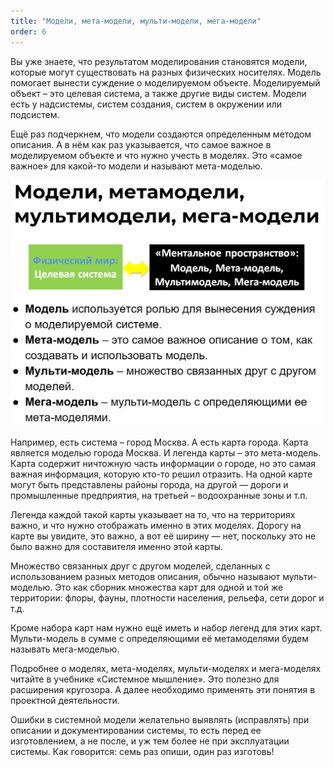 ```yaml
---
title: "Модели, мета-модели, мульти-модели, мега-модели"
order: 6
---
```




Вы уже знаете, что результатом моделирования становятся модели, которые могут существовать на разных физических носителях. Модель помогает вынести суждение о моделируемом объекте. Моделируемый объект – это целевая система, а также другие виды систем. Модели есть у надсистемы, систем создания, систем в окружении или подсистем.

Ещё раз подчеркнем, что модели создаются определенным методом описания. А в нём как раз указывается, что самое важное в моделируемом объекте и что нужно учесть в моделях. Это «самое важное» для какой-то модели и называют мета-моделью.


![](./models-meta-models-multi-models-mega-models-19.png)


Например, есть система – город Москва. А есть карта города. Карта является моделью города Москва. И легенда карты – это мета-модель. Карта содержит ничтожную часть информации о городе, но это самая важная информация, которую кто-то решил отразить. На одной карте могут быть представлены районы города, на другой — дороги и промышленные предприятия, на третьей – водоохранные зоны и т.п.

Легенда каждой такой карты указывает на то, что на территориях важно, и что нужно отображать именно в этих моделях. Дорогу на карте вы увидите, это важно, а вот её ширину — нет, поскольку это не было важно для составителя именно этой карты.

Множество связанных друг с другом моделей, сделанных с использованием разных методов описания, обычно называют мульти-моделью. Это как сборник множества карт для одной и той же территории: флоры, фауны, плотности населения, рельефа, сети дорог и т.д.

Кроме набора карт нам нужно ещё иметь и набор легенд для этих карт. Мульти-модель в сумме с определяющими её метамоделями будем называть мега-моделью.

Подробнее о моделях, мета-моделях, мульти-моделях и мега-моделях читайте в учебнике «Системное мышление». Это полезно для расширения кругозора. А далее необходимо применять эти понятия в проектной деятельности.

Ошибки в системной модели желательно выявлять (исправлять) при описании и документировании системы, то есть перед ее изготовлением, а не после, и уж тем более не при эксплуатации системы. Как говорится: семь раз опиши, один раз изготовь!

